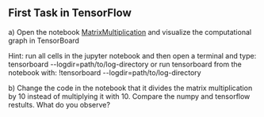 ## First Task in TensorFlow

a) Open the notebook [MatrixMultiplication](https://github.com/tensorchiefs/dl_course/blob/master/notebooks/MatrixMultiplication.ipynb) and visualize the computational graph in TensorBoard

Hint: run all cells in the jupyter notebook and then open a terminal and type: tensorboard --logdir=path/to/log-directory or run tensorboard from the notebook with: !tensorboard --logdir=path/to/log-directory

b) Change the code in the notebook that it divides the matrix multiplication by 10 instead of multiplying it with 10. Compare the numpy and tensorflow restults. What do you observe?

